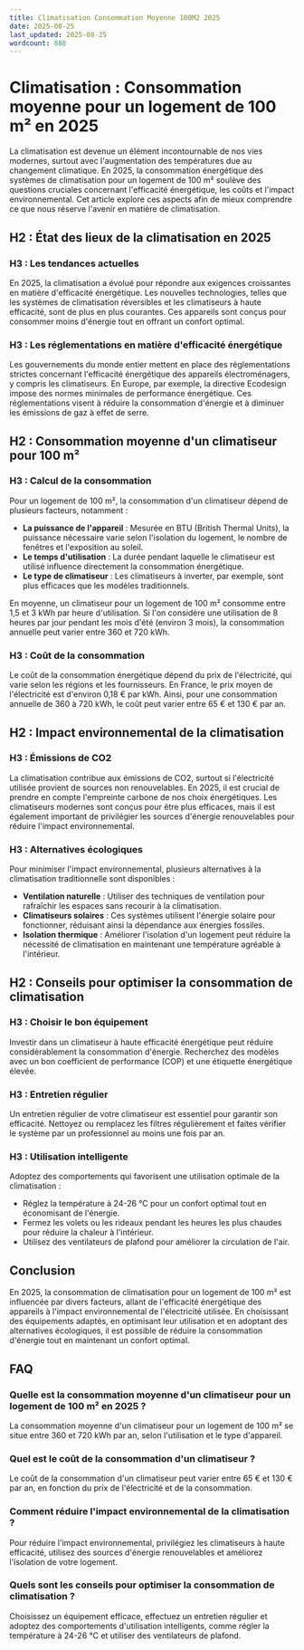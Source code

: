 ```yaml
---
title: Climatisation Consommation Moyenne 100M2 2025
date: 2025-08-25
last_updated: 2025-08-25
wordcount: 888
---
```


# Climatisation : Consommation moyenne pour un logement de 100 m² en 2025

La climatisation est devenue un élément incontournable de nos vies modernes, surtout avec l'augmentation des températures due au changement climatique. En 2025, la consommation énergétique des systèmes de climatisation pour un logement de 100 m² soulève des questions cruciales concernant l'efficacité énergétique, les coûts et l'impact environnemental. Cet article explore ces aspects afin de mieux comprendre ce que nous réserve l'avenir en matière de climatisation.

## H2 : État des lieux de la climatisation en 2025

### H3 : Les tendances actuelles

En 2025, la climatisation a évolué pour répondre aux exigences croissantes en matière d'efficacité énergétique. Les nouvelles technologies, telles que les systèmes de climatisation réversibles et les climatiseurs à haute efficacité, sont de plus en plus courantes. Ces appareils sont conçus pour consommer moins d'énergie tout en offrant un confort optimal.

### H3 : Les réglementations en matière d'efficacité énergétique

Les gouvernements du monde entier mettent en place des réglementations strictes concernant l'efficacité énergétique des appareils électroménagers, y compris les climatiseurs. En Europe, par exemple, la directive Ecodesign impose des normes minimales de performance énergétique. Ces réglementations visent à réduire la consommation d'énergie et à diminuer les émissions de gaz à effet de serre.

## H2 : Consommation moyenne d'un climatiseur pour 100 m²

### H3 : Calcul de la consommation

Pour un logement de 100 m², la consommation d'un climatiseur dépend de plusieurs facteurs, notamment :

- **La puissance de l'appareil** : Mesurée en BTU (British Thermal Units), la puissance nécessaire varie selon l'isolation du logement, le nombre de fenêtres et l'exposition au soleil.
- **Le temps d'utilisation** : La durée pendant laquelle le climatiseur est utilisé influence directement la consommation énergétique.
- **Le type de climatiseur** : Les climatiseurs à inverter, par exemple, sont plus efficaces que les modèles traditionnels.

En moyenne, un climatiseur pour un logement de 100 m² consomme entre 1,5 et 3 kWh par heure d'utilisation. Si l'on considère une utilisation de 8 heures par jour pendant les mois d'été (environ 3 mois), la consommation annuelle peut varier entre 360 et 720 kWh.

### H3 : Coût de la consommation

Le coût de la consommation énergétique dépend du prix de l'électricité, qui varie selon les régions et les fournisseurs. En France, le prix moyen de l'électricité est d'environ 0,18 € par kWh. Ainsi, pour une consommation annuelle de 360 à 720 kWh, le coût peut varier entre 65 € et 130 € par an.

## H2 : Impact environnemental de la climatisation

### H3 : Émissions de CO2

La climatisation contribue aux émissions de CO2, surtout si l'électricité utilisée provient de sources non renouvelables. En 2025, il est crucial de prendre en compte l'empreinte carbone de nos choix énergétiques. Les climatiseurs modernes sont conçus pour être plus efficaces, mais il est également important de privilégier les sources d'énergie renouvelables pour réduire l'impact environnemental.

### H3 : Alternatives écologiques

Pour minimiser l'impact environnemental, plusieurs alternatives à la climatisation traditionnelle sont disponibles :

- **Ventilation naturelle** : Utiliser des techniques de ventilation pour rafraîchir les espaces sans recourir à la climatisation.
- **Climatiseurs solaires** : Ces systèmes utilisent l'énergie solaire pour fonctionner, réduisant ainsi la dépendance aux énergies fossiles.
- **Isolation thermique** : Améliorer l'isolation d'un logement peut réduire la nécessité de climatisation en maintenant une température agréable à l'intérieur.

## H2 : Conseils pour optimiser la consommation de climatisation

### H3 : Choisir le bon équipement

Investir dans un climatiseur à haute efficacité énergétique peut réduire considérablement la consommation d'énergie. Recherchez des modèles avec un bon coefficient de performance (COP) et une étiquette énergétique élevée.

### H3 : Entretien régulier

Un entretien régulier de votre climatiseur est essentiel pour garantir son efficacité. Nettoyez ou remplacez les filtres régulièrement et faites vérifier le système par un professionnel au moins une fois par an.

### H3 : Utilisation intelligente

Adoptez des comportements qui favorisent une utilisation optimale de la climatisation :

- Réglez la température à 24-26 °C pour un confort optimal tout en économisant de l'énergie.
- Fermez les volets ou les rideaux pendant les heures les plus chaudes pour réduire la chaleur à l'intérieur.
- Utilisez des ventilateurs de plafond pour améliorer la circulation de l'air.

## Conclusion

En 2025, la consommation de climatisation pour un logement de 100 m² est influencée par divers facteurs, allant de l'efficacité énergétique des appareils à l'impact environnemental de l'électricité utilisée. En choisissant des équipements adaptés, en optimisant leur utilisation et en adoptant des alternatives écologiques, il est possible de réduire la consommation d'énergie tout en maintenant un confort optimal.

## FAQ

### Quelle est la consommation moyenne d'un climatiseur pour un logement de 100 m² en 2025 ?

La consommation moyenne d'un climatiseur pour un logement de 100 m² se situe entre 360 et 720 kWh par an, selon l'utilisation et le type d'appareil.

### Quel est le coût de la consommation d'un climatiseur ?

Le coût de la consommation d'un climatiseur peut varier entre 65 € et 130 € par an, en fonction du prix de l'électricité et de la consommation.

### Comment réduire l'impact environnemental de la climatisation ?

Pour réduire l'impact environnemental, privilégiez les climatiseurs à haute efficacité, utilisez des sources d'énergie renouvelables et améliorez l'isolation de votre logement.

### Quels sont les conseils pour optimiser la consommation de climatisation ?

Choisissez un équipement efficace, effectuez un entretien régulier et adoptez des comportements d'utilisation intelligents, comme régler la température à 24-26 °C et utiliser des ventilateurs de plafond.